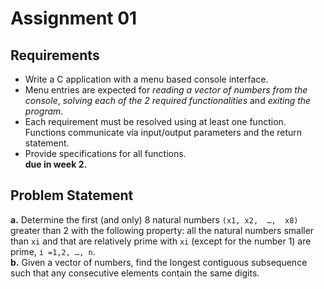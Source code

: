 # Assignment 01

## Requirements
- Write a C application with a menu based console interface.
- Menu entries are expected for *reading a vector of numbers from the console*, *solving each of the 2 required functionalities* and *exiting the program*. 
- Each requirement must be resolved using at least one function. Functions communicate via input/output parameters and the return statement.
- Provide specifications for all functions.\
**due in week 2.**

## Problem Statement

**a.** Determine the first (and only) 8 natural numbers `(x1, x2,  …,  x8)` greater than 2 with the following property: all the natural numbers smaller than `xi` and that are relatively prime with `xi` (except for the number 1) are prime, `i =1,2, …, n`.\
**b.** Given a vector of numbers, find the longest contiguous subsequence such that any consecutive elements contain the same digits.
